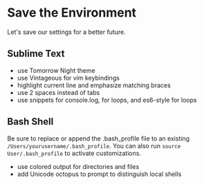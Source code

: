 # Save the Environment
Let's save our settings for a better future.

## Sublime Text
* use Tomorrow Night theme
* use Vintageous for vim keybindings
* highlight current line and emphasize matching braces
* use 2 spaces instead of tabs
* use snippets for console.log, for loops, and es6-style for loops

## Bash Shell
Be sure to replace or append the .bash_profile file to an existing `/Users/yourusername/.bash_profile`. You can also run `source User/.bash_profile` to activate customizations.
* use colored output for directories and files
* add Unicode octopus to prompt to distinguish local shells

